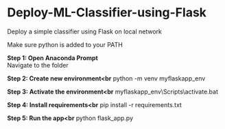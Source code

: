 # Deploy-ML-Classifier-using-Flask
Deploy a simple classifier using Flask on local network

Make sure python is added to your PATH</b>

<b>Step 1: Open Anaconda Prompt<br></b>
Navigate to the folder

<b>Step 2: Create new environment<br</b>
python -m venv myflaskapp_env

<b>Step 3: Activate the environment<br</b>
myflaskapp_env\Scripts\activate.bat

<b>Step 4: Install requirements<br</b>
pip install -r requirements.txt

<b>Step 5: Run the app<br</b>
python flask_app.py

